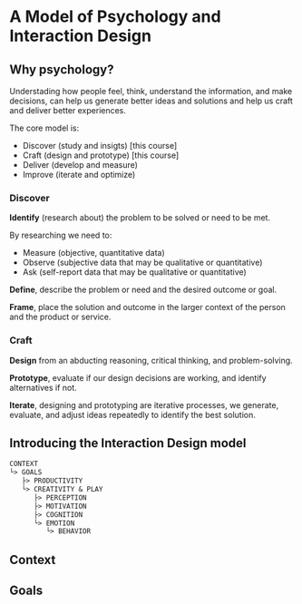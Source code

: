 # A Model of Psychology and Interaction Design

## Why psychology?

Understading how people feel, think, understand the information, and make decisions, can help us generate better ideas and solutions and help us craft and deliver better experiences.

The core model is:

* Discover (study and insigts) [this course]
* Craft (design and prototype) [this course]
* Deliver (develop and measure)
* Improve (iterate and optimize)

### Discover

**Identify** (research about) the problem to be solved or need to be met.

By researching we need to:

* Measure (objective, quantitative data)
* Observe (subjective data that may be qualitative or quantitative)
* Ask (self-report data that may be qualitative or quantitative)

**Define**, describe the problem or need and the desired outcome or goal.

**Frame**, place the solution and outcome in the larger context of the person and the product or service.

### Craft

**Design** from an abducting reasoning, critical thinking, and problem-solving.

**Prototype**, evaluate if our design decisions are working, and identify alternatives if not.

**Iterate**, designing and prototyping are iterative processes, we generate, evaluate, and adjust ideas repeatedly to identify the best solution.

## Introducing the Interaction Design model

```txt
CONTEXT
└> GOALS
   ├> PRODUCTIVITY
   └> CREATIVITY & PLAY
      ├> PERCEPTION 
      ├> MOTIVATION
      ├> COGNITION
      └> EMOTION
         └> BEHAVIOR
```

## Context

## Goals
